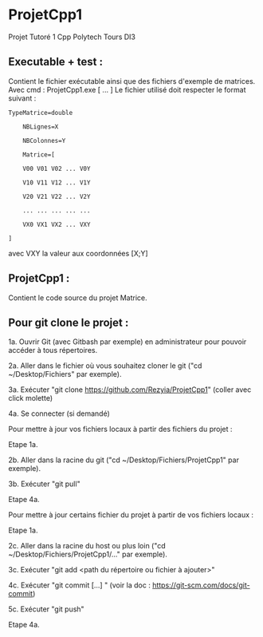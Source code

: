# ProjetCpp1
Projet Tutoré 1 Cpp Polytech Tours DI3

## Executable + test :
Contient le fichier exécutable ainsi que des fichiers d'exemple de matrices.
Avec cmd : ProjetCpp1.exe <Fichier1> [<Fichier2> <Fichier3> <Fichier4> ... <FichierN>]
Le fichier utilisé doit respecter le format suivant :

```
TypeMatrice=double

	NBLignes=X

	NBColonnes=Y

	Matrice=[

	V00 V01 V02 ... V0Y

	V10 V11 V12 ... V1Y

	V20 V21 V22 ... V2Y

	... ... ... ... ...

	VX0 VX1 VX2 ... VXY

]
```

avec VXY la valeur aux coordonnées [X;Y]


## ProjetCpp1 :
Contient le code source du projet Matrice.


## Pour git clone le projet :

1a. Ouvrir Git (avec Gitbash par exemple) en administrateur pour pouvoir accéder à tous répertoires.

2a. Aller dans le fichier où vous souhaitez cloner le git ("cd ~/Desktop/Fichiers" par exemple).

3a. Exécuter "git clone https://github.com/Rezyia/ProjetCpp1" (coller avec click molette)

4a. Se connecter (si demandé)

Pour mettre à jour vos fichiers locaux à partir des fichiers du projet :

Etape 1a.

2b. Aller dans la racine du git ("cd ~/Desktop/Fichiers/ProjetCpp1" par exemple).

3b. Exécuter "git pull"

Etape 4a.

Pour mettre à jour certains fichier du projet à partir de vos fichiers locaux :

Etape 1a.

2c. Aller dans la racine du host ou plus loin ("cd ~/Desktop/Fichiers/ProjetCpp1/..." par exemple).

3c. Exécuter "git add <path du répertoire ou fichier à ajouter>"

4c. Exécuter "git commit [...] " (voir la doc : https://git-scm.com/docs/git-commit)

5c. Exécuter "git push"

Etape 4a.

